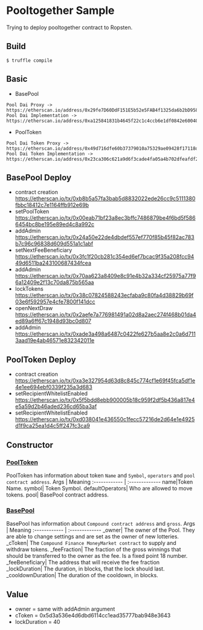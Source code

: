 # Pooltogether Sample
Trying to deploy pooltogether contract to Ropsten.
## Build
```
$ truffle compile
```
## Basic
- BasePool
```
Pool Dai Proxy -> https://etherscan.io/address/0x29fe7D60DdF151E5b52e5FAB4f1325da6b2bD958
Pool Dai Implementation -> https://etherscan.io/address/0xa125841831b4645f22c1c4ccb6e1df0842e60040#code
```
- PoolToken
```
Pool Dai Token Proxy -> https://etherscan.io/address/0x49d716dfe60b37379010a75329ae09428f17118d#readProxyContract
Pool Dai Token Implementation -> https://etherscan.io/address/0x23ca306c621a9d6f3cade4fa05a4b702dfeafdf2#code
```

## BasePool Deploy
- contract creation
https://etherscan.io/tx/0xb8b5a57fa3bab5d8832022ede26cc9c5111380fbbc18412c7e1164ffb912e69b
- setPoolToken
https://etherscan.io/tx/0x00eab71bf23a8ec3bffc7486879be4f6bd5f5866454bc8be195e89ed4c8a992c
- addAdmin
https://etherscan.io/tx/0x24a50e22de4dbdef557ef770f85b45f82ac783b7c96c96838d609d551a1c1abf
- setNextFeeBeneficiary
https://etherscan.io/tx/0x3fc1f20cb281c354ed6ef7bcac9f35a208fcc9449d6511ba243100687434fcea
- addAdmin
https://etherscan.io/tx/0x70aa623a8409e8c91e4b32a334cf25975a77f96a12409e2f13c70da875b565aa
- lockTokens
https://etherscan.io/tx/0x38c07824588243ecfaba9c80fa4d38829b69f03e6f592957e4cfe7800f141dcc
- openNextDraw
https://etherscan.io/tx/0x2aefe7a776981491a02d8a2aec274f468b01da4ed89a6ff67c1948d93bc0d807
- addAdmin
https://etherscan.io/tx/0xade3a498a6487c0422fe627b5aa8e2c0a6d7113aad19e4ab46571e832342011e

## PoolToken Deploy
- contract creation
https://etherscan.io/tx/0xa3e327954d63d8c845c774cf1e69f45fca5df1e4e1ee694ebf0339f235a3d683
- setRecipientWhitelistEnabled
https://etherscan.io/tx/0x5f5bdd8ebb900005b18c959f2df5b436a817e4e5a59d2b46aded236cd65ba3af
- setRecipientWhitelistEnabled
https://etherscan.io/tx/0xd038041e436550c1fecc57216de2d64e1e4925d1f9ca25ea1d4c5ff247fc3ca9

## Constructor
### [PoolToken](https://github.com/Goyemon/pooltogether-sample/blob/master/contracts/PoolToken.sol)
PoolToken has information about token `Name` and `Symbol`, `operators` and `pool contract address`.
Args | Meaning
:------------ | :-------------
name|Token Name.
symbol| Token Symbol.
defaultOperators| Who are allowed to move tokens.
pool| BasePool contract address.
### [BasePool](https://github.com/Goyemon/pooltogether-sample/blob/master/contracts/BasePool.sol#L244)
BasePool has information about `Compound contract address` and `gross`.
Args | Meaning
:------------ | :-------------
_owner| The owner of the Pool.  They are able to change settings and are set as the owner of new lotteries.
_cToken| The `Compound Finance MoneyMarket contract` to supply and withdraw tokens.
_feeFraction| The fraction of the gross winnings that should be transferred to the owner as the fee.  Is a fixed point 18 number.
_feeBeneficiary| The address that will receive the fee fraction
_lockDuration| The duration, in blocks, that the lock should last.
_cooldownDuration| The duration of the cooldown, in blocks.

## Value
- owner = same with addAdmin argument
- cToken = 0x5d3a536e4d6dbd6114cc1ead35777bab948e3643
- lockDuration = 40
